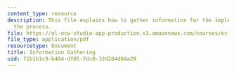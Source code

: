 ```yaml
---
content_type: resource
description: This file explains how to gather information for the implementation of
  the process.
file: https://ol-ocw-studio-app-production.s3.amazonaws.com/courses/ec-s02-water-jet-technologies-spring-2005/f1b1b1c9b404df057dc032d284d04a29_MITEC_S02S05_3_info_gather.pdf
file_type: application/pdf
resourcetype: Document
title: Information Gathering
uid: f1b1b1c9-b404-df05-7dc0-32d284d04a29
---
```

